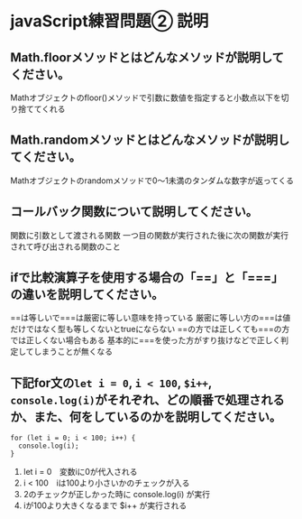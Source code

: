 # javaScript練習問題② 説明

## Math.floorメソッドとはどんなメソッドが説明してください。
Mathオブジェクトのfloor()メソッドで引数に数値を指定すると小数点以下を切り捨ててくれる

## Math.randomメソッドとはどんなメソッドが説明してください。
Mathオブジェクトのrandomメソッドで0〜1未満のタンダムな数字が返ってくる

## コールバック関数について説明してください。
関数に引数として渡される関数
一つ目の関数が実行された後に次の関数が実行されて呼び出される関数のこと

## ifで比較演算子を使用する場合の「==」と「===」の違いを説明してください。
==は等しいで===は厳密に等しい意味を持っている
厳密に等しい方の===は値だけではなく型も等しくないとtrueにならない
==の方では正しくても===の方では正しくない場合もある
基本的に===を使った方がすり抜けなどで正しく判定してしまうことが無くなる

## 下記for文の`let i = 0`, `i < 100`, `$i++`, `console.log(i)`がそれぞれ、どの順番で処理されるか、また、何をしているのかを説明してください。

```
for (let i = 0; i < 100; i++) {
  console.log(i);
}
```

1. let i = 0　変数iに0が代入される
2. i < 100　iは100より小さいかのチェックが入る
3. 2のチェックが正しかった時に console.log(i) が実行
4. iが100より大きくなるまで $i++ が実行される
